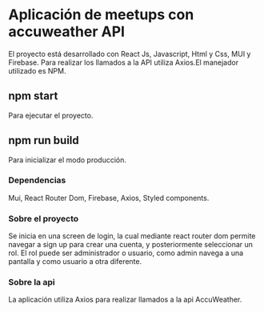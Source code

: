 # Aplicación de meetups con accuweather API

El proyecto está desarrollado con React Js, Javascript, Html y Css, MUI y Firebase. Para realizar los llamados a la API utiliza Axios.El manejador utilizado es NPM.

## npm start

Para ejecutar el proyecto.

## npm run build

Para inicializar el modo producción.

### Dependencias

Mui, React Router Dom, Firebase, Axios, Styled components.

### Sobre el proyecto

Se inicia en una screen de login, la cual mediante react router dom permite navegar a sign up para crear una cuenta, y posteriormente seleccionar un rol. El rol puede ser administrador o usuario, como admin navega a una pantalla y como usuario a otra diferente.

### Sobre la api

La aplicación utiliza Axios para realizar llamados a la api AccuWeather.


